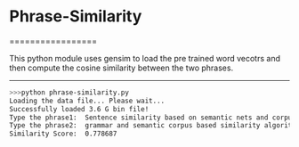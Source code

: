 Phrase-Similarity
=================
=================

This python module uses gensim to load the pre trained word vecotrs and then compute the cosine similarity between the two phrases.

-----------------

```sh
>>>python phrase-similarity.py
Loading the data file... Please wait...
Successfully loaded 3.6 G bin file!
Type the phrase1:  Sentence similarity based on semantic nets and corpus statistics
Type the phrase2:  grammar and semantic corpus based similarity algorithm for natural language sentences
Similarity Score:  0.778687
```

